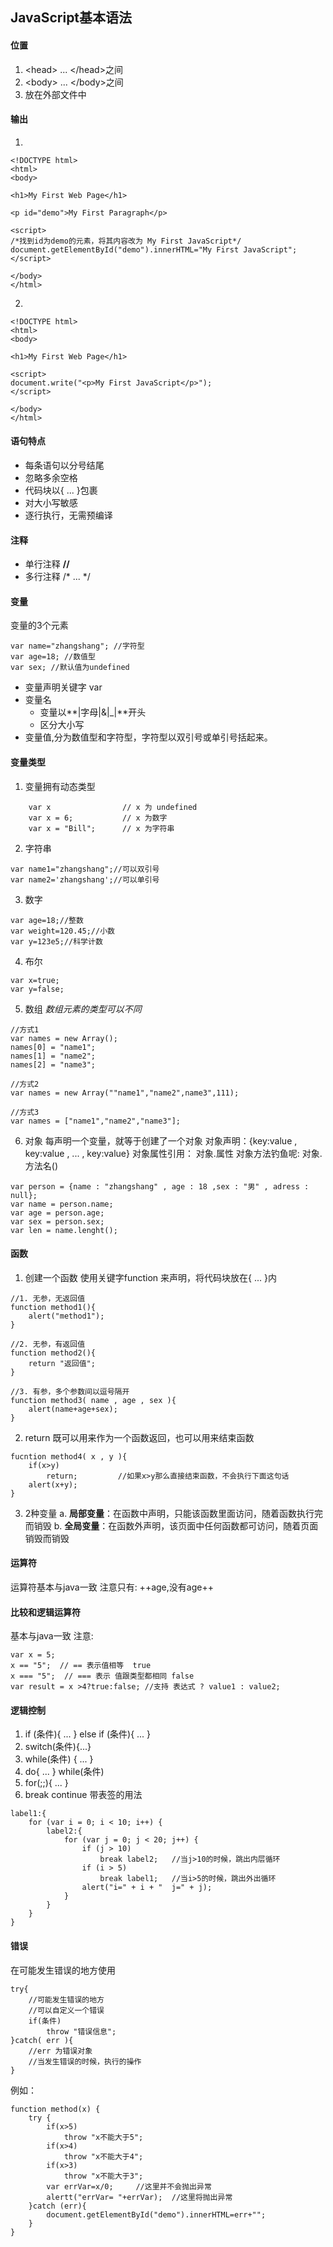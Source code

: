 ## JavaScript基本语法 ##
#### 位置 ####
1. <head\> ... </head\>之间
2. <body\> ... </body\>之间
3. 放在外部文件中
#### 输出 ####
1.

    <!DOCTYPE html>
	<html>
	<body>
	
	<h1>My First Web Page</h1>
	
	<p id="demo">My First Paragraph</p>
	
	<script>
	/*找到id为demo的元素，将其内容改为 My First JavaScript*/
	document.getElementById("demo").innerHTML="My First JavaScript";
	</script>
	
	</body>
	</html>
2.

	<!DOCTYPE html>
	<html>
	<body>
	
	<h1>My First Web Page</h1>
	
	<script>
	document.write("<p>My First JavaScript</p>");
	</script>
	
	</body>
	</html>
#### 语句特点 ####
- 每条语句以分号结尾
- 忽略多余空格
- 代码块以{ ... }包裹
- 对大小写敏感
- 逐行执行，无需预编译

#### 注释 ####
- 单行注释 **//**
- 多行注释 /* ... */
#### 变量 ####
变量的3个元素

	var name="zhangshang"; //字符型
	var age=18; //数值型
	var sex; //默认值为undefined
- 变量声明关键字 var
- 变量名
	- 变量以**|字母|&|_|**开头
	- 区分大小写
- 变量值,分为数值型和字符型，字符型以双引号或单引号括起来。
	
#### 变量类型 ####
1. 变量拥有动态类型
```
	var x                // x 为 undefined
	var x = 6;           // x 为数字
	var x = "Bill";      // x 为字符串
```
2. 字符串
```
var name1="zhangshang";//可以双引号
var name2='zhangshang';//可以单引号
```
3. 数字
```
var age=18;//整数
var weight=120.45;//小数
var y=123e5;//科学计数
```
4. 布尔
```
var x=true;
var y=false;
```
5. 数组
*数组元素的类型可以不同*
```
//方式1
var names = new Array();
names[0] = "name1";
names[1] = "name2";
names[2] = "name3";

//方式2
var names = new Array(""name1","name2",name3",111);

//方式3
var names = ["name1","name2","name3"];
```

6. 对象
每声明一个变量，就等于创建了一个对象
对象声明：{key:value , key:value , ... , key:value}
对象属性引用： 对象.属性
对象方法钓鱼呢: 对象.方法名()
```
var person = {name : "zhangshang" , age : 18 ,sex : "男" , adress : null};
var name = person.name;
var age = person.age;
var sex = person.sex;
var len = name.lenght();
```
#### 函数 ####
1. 创建一个函数
使用关键字function 来声明，将代码块放在{ ... }内
```
//1. 无参，无返回值
function method1(){
	alert("method1");
}

//2. 无参，有返回值
function method2(){
	return "返回值";
}

//3. 有参，多个参数间以逗号隔开
function method3( name , age , sex ){
	alert(name+age+sex);
}
```
2. return 既可以用来作为一个函数返回，也可以用来结束函数
```
fucntion method4( x , y ){
	if(x>y)
		return;			//如果x>y那么直接结束函数，不会执行下面这句话
	alert(x+y);
}
```    
3. 2种变量
a. **局部变量**：在函数中声明，只能该函数里面访问，随着函数执行完而销毁
b. **全局变量**：在函数外声明，该页面中任何函数都可访问，随着页面销毁而销毁	
#### 运算符 ####
运算符基本与java一致
注意只有:
++age,没有age++
#### 比较和逻辑运算符 ####
基本与java一致
注意:
```
var x = 5;
x == "5";  // == 表示值相等  true
x === "5";	// === 表示 值跟类型都相同 false
var result = x >4?true:false; //支持 表达式 ? value1 : value2;
```
#### 逻辑控制 ####
1. if (条件){ ... } else if (条件){ ... }
2. switch(条件){...}
3. while(条件) { ... }
4. do{ ... } while(条件)
5. for(;;){ ... }
6. break  continue
带表签的用法
```
label1:{
    for (var i = 0; i < 10; i++) {
        label2:{
            for (var j = 0; j < 20; j++) {
                if (j > 10)
                    break label2;	//当j>10的时候，跳出内层循环
                if (i > 5)
                    break label1;	//当i>5的时候，跳出外出循环
                alert("i=" + i + "  j=" + j);
            }
        }
    }
}
```
#### 错误 ####
在可能发生错误的地方使用
```
try{
	//可能发生错误的地方
	//可以自定义一个错误
	if(条件)
		throw "错误信息";
}catch( err ){
	//err 为错误对象
	//当发生错误的时候，执行的操作
}
```
例如：
```
function method(x) {
	try {
	    if(x>5)
	        throw "x不能大于5";
	    if(x>4)
	        throw "x不能大于4";
	    if(x>3)
	        throw "x不能大于3";
	    var errVar=x/0;		//这里并不会抛出异常
	    alertt("errVar= "+errVar);	//这里将抛出异常
	}catch (err){
	    document.getElementById("demo").innerHTML=err+"";
	}
}
```



